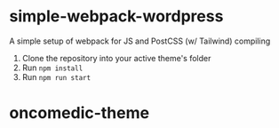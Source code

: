 # simple-webpack-wordpress
A simple setup of webpack for JS and PostCSS (w/ Tailwind) compiling 

1. Clone the repository into your active theme's folder
2. Run `npm install`
3. Run `npm run start`
# oncomedic-theme
